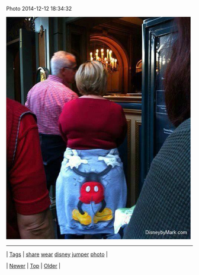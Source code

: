 <!--
title: Photo 2014-12-12 18
date: 2020-06-28T15:27:00.055Z
tags: share, wear, disney, jumper, photo
-->


Photo 2014-12-12 18:34:32

![](105021142264-0.jpg)

<!--BOTTOM-POST-NAVIGATION-->
---

| [Tags](tags.md) | [share](tag-share.md) [wear](tag-wear.md) [disney](tag-disney.md) [jumper](tag-jumper.md) [photo](tag-photo.md) |

| [Newer](105020950857.md) | [Top](index.md) | [Older](105028193279.md) |